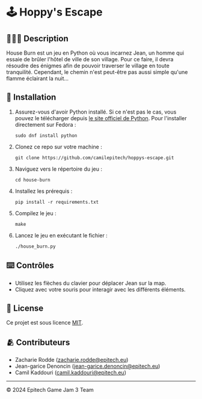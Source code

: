 # 🕹️ Hoppy's Escape

## 👨🏻‍💻 Description
House Burn est un jeu en Python où vous incarnez Jean, un homme qui essaie de brûler l'hôtel de ville de son village. Pour ce faire, il devra résoudre des énigmes afin de pouvoir traverser le village en toute tranquilité. Cependant, le chemin n'est peut-être pas aussi simple qu'une flamme éclairant la nuit...

## 📂 Installation
1. Assurez-vous d'avoir Python installé. Si ce n'est pas le cas, vous pouvez le télécharger depuis [le site officiel de Python](https://www.python.org/). Pour l'installer directement sur Fedora :

    ```
    sudo dnf install python
    ```
2. Clonez ce repo sur votre machine :

    ```
    git clone https://github.com/camilepitech/hoppys-escape.git
    ```
3. Naviguez vers le répertoire du jeu :

    ```
    cd house-burn
    ```
4. Installez les prérequis :

    ```
    pip install -r requirements.txt
    ```
5. Compilez le jeu :

    ```
    make
    ```
6. Lancez le jeu en exécutant le fichier :

    ```
    ./house_burn.py
    ```

## ⌨️ Contrôles
- Utilisez les flèches du clavier pour déplacer Jean sur la map.
- Cliquez avec votre souris pour interagir avec les différents éléments.

## 🔗 License
Ce projet est sous licence [MIT](LICENSE).

## 🫂 Contributeurs
- Zacharie Rodde (zacharie.rodde@epitech.eu)
- Jean-garice Denoncin (jean-garice.denoncin@epitech.eu)
- Camil Kaddouri (camil.kaddouri@epitech.eu)

---

© 2024 Epitech Game Jam 3 Team
